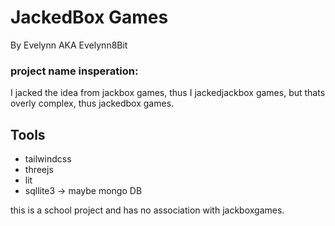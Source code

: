 # JackedBox Games

By Evelynn AKA Evelynn8Bit

### project name insperation:

I jacked the idea from jackbox games, thus I jackedjackbox games, but thats overly complex, thus jackedbox games.

## Tools

- tailwindcss
- threejs
- lit
- sqllite3 -> maybe mongo DB

this is a school project and has no association with jackboxgames.
